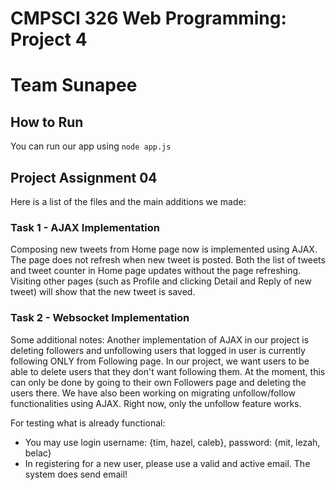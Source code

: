# CMPSCI 326 Web Programming: Project 4
# Team Sunapee

## How to Run
You can run our app using `node app.js`
 
## Project Assignment 04

Here is a list of the files and the main additions we made:
### Task 1 - AJAX Implementation
Composing new tweets from Home page now is implemented using AJAX. 
The page does not refresh when new tweet is posted. Both the list of tweets and tweet counter in Home page updates without the page refreshing.
Visiting other pages (such as Profile and clicking Detail and Reply of new tweet) will show that the new tweet is saved.

### Task 2 - Websocket Implementation



Some additional notes:
Another implementation of AJAX in our project is deleting followers and unfollowing users that logged in user is currently following ONLY from Following page.
In our project, we want users to be able to delete users that they don't want following them. At the moment, this can only be done by going to their own Followers page and deleting the users there.
We have also been working on migrating unfollow/follow functionalities using AJAX. Right now, only the unfollow feature works. 
  
For testing what is already functional:
* You may use login username: {tim, hazel, caleb}, password: {mit, lezah, belac}
* In registering for a new user, please use a valid and active email. The system does send email!
